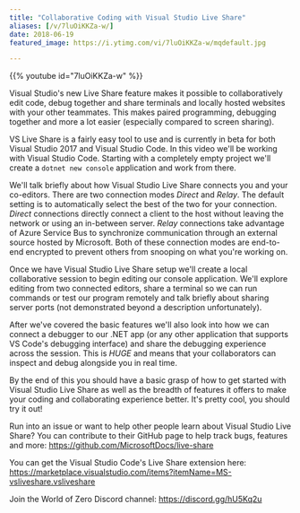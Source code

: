 ```yaml
---
title: "Collaborative Coding with Visual Studio Live Share"
aliases: [/v/7luOiKKZa-w/]
date: 2018-06-19
featured_image: https://i.ytimg.com/vi/7luOiKKZa-w/mqdefault.jpg

---
```


{{% youtube id="7luOiKKZa-w" %}}

Visual Studio's new Live Share feature makes it possible to collaboratively edit code, debug together and share terminals and locally hosted websites with your other teammates. This makes paired programming, debugging together and more a lot easier (especially compared to screen sharing).

VS Live Share is a fairly easy tool to use and is currently in beta for both Visual Studio 2017 and Visual Studio Code. In this video we'll be working with Visual Studio Code. Starting with a completely empty project we'll create a `dotnet new console` application and work from there.

We'll talk briefly about how Visual Studio Live Share connects you and your co-editors. There are two connection modes *Direct* and *Relay*. The default setting is to automatically select the best of the two for your connection. *Direct* connections directly connect a client to the host without leaving the network or using an in-between server. *Relay* connections take advantage of Azure Service Bus to synchronize communication through an external source hosted by Microsoft. Both of these connection modes are end-to-end encrypted to prevent others from snooping on what you're working on.

Once we have Visual Studio Live Share setup we'll create a local collaborative session to begin editing our console application. We'll explore editing from two connected editors, share a terminal so we can run commands or test our program remotely and talk briefly about sharing  server ports (not demonstrated beyond a description unfortunately).

After we've covered the basic features we'll also look into how we can connect a debugger to our .NET app (or any other application that supports VS Code's debugging interface) and share the debugging experience across the session. This is *HUGE* and means that your collaborators can inspect and debug alongside you in real time.

By the end of this you should have a basic grasp of how to get started with Visual Studio Live Share as well as the breadth of features it offers to make your coding and collaborating experience better. It's pretty cool, you should try it out!

Run into an issue or want to help other people learn about Visual Studio Live Share? You can contribute to their GitHub page to help track bugs, features and more: https://github.com/MicrosoftDocs/live-share

You can get the Visual Studio Code's Live Share extension here: https://marketplace.visualstudio.com/items?itemName=MS-vsliveshare.vsliveshare

Join the World of Zero Discord channel: https://discord.gg/hU5Kq2u